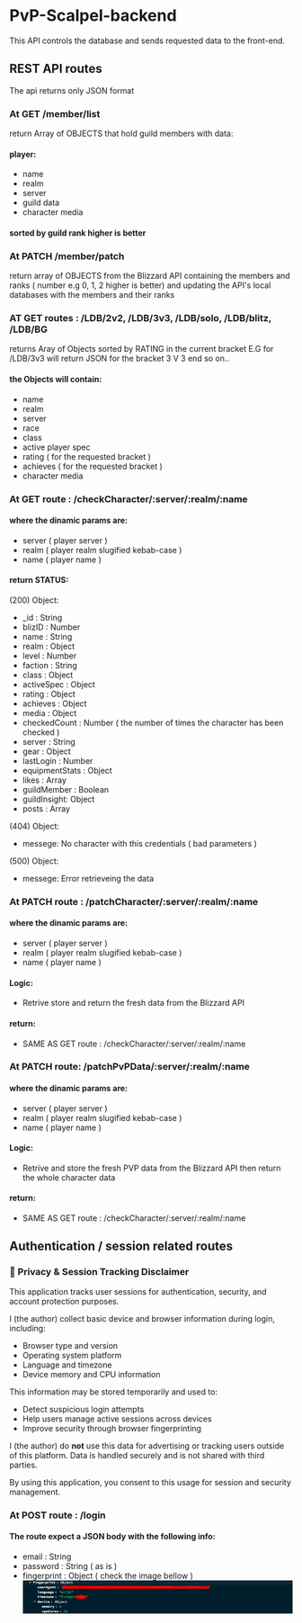 # PvP-Scalpel-backend
This API controls the database and sends requested data to the front-end.

## REST API routes

The api returns only JSON format


### At GET /member/list

return Array of OBJECTS that hold guild members with data:

#### player:
 - name
 - realm
 - server
 - guild data 
 - character media

#### sorted by guild rank higher is better


### At PATCH /member/patch

return array of OBJECTS from the Blizzard API containing the members and ranks ( number e.g 0, 1, 2 higher is better)
and updating the API's local databases with the members and their ranks


### AT GET routes : /LDB/2v2, /LDB/3v3, /LDB/solo, /LDB/blitz, /LDB/BG

returns Aray of Objects sorted by RATING in the current bracket E.G for /LDB/3v3 will return JSON 
for the bracket 3 V 3 end so on..

#### the Objects will contain:
 - name
 - realm
 - server
 - race
 - class
 - active player spec
 - rating ( for the requested bracket )
 - achieves ( for the requested bracket )
 - character media


### At GET route : /checkCharacter/:server/:realm/:name

#### where the dinamic params are:

 - server ( player server )
 - realm ( player realm slugified kebab-case )
 - name ( player name )

#### return STATUS:

(200) Object:
 - _id : String
 - blizID : Number
 - name : String
 - realm : Object
 - level : Number
 - faction : String
 - class : Object
 - activeSpec : Object
 - rating : Object
 - achieves : Object
 - media : Object
 - checkedCount : Number ( the number of times the character has been checked )
 - server : String
 - gear : Object
 - lastLogin : Number
 - equipmentStats : Object
 - likes : Array
 - guildMember : Boolean
 - guildInsight: Object
 - posts : Array

(404) Object:
 - messege: No character with this credentials ( bad parameters )

(500) Object:
 - messege: Error retrieveing the data


### At PATCH route : /patchCharacter/:server/:realm/:name

#### where the dinamic params are:

 - server ( player server )
 - realm ( player realm slugified kebab-case )
 - name ( player name )

#### Logic:

 - Retrive store and return the fresh data from the Blizzard API

#### return:

 - SAME AS GET route : /checkCharacter/:server/:realm/:name


### At PATCH route: /patchPvPData/:server/:realm/:name

#### where the dinamic params are:

 - server ( player server )
 - realm ( player realm slugified kebab-case )
 - name ( player name )

#### Logic:

 - Retrive and store the fresh PVP data from the Blizzard API then return the whole character data

#### return:

 - SAME AS GET route : /checkCharacter/:server/:realm/:name


## Authentication / session related routes

### 🔐 Privacy & Session Tracking Disclaimer

This application tracks user sessions for authentication, security, and account protection purposes.

I (the author) collect basic device and browser information during login, including:
- Browser type and version
- Operating system platform
- Language and timezone
- Device memory and CPU information

This information may be stored temporarily and used to:
- Detect suspicious login attempts
- Help users manage active sessions across devices
- Improve security through browser fingerprinting

I (the author) do **not** use this data for advertising or tracking users outside of this platform. Data is handled securely and is not shared with third parties.

By using this application, you consent to this usage for session and security management.


### At POST route : /login

#### The route expect a JSON body with the following info:

 - email : String
 - password : String ( as is )
 - fingerprint : Object ( check the image bellow )
![alt text](./README_ASSETS/fprint.png)